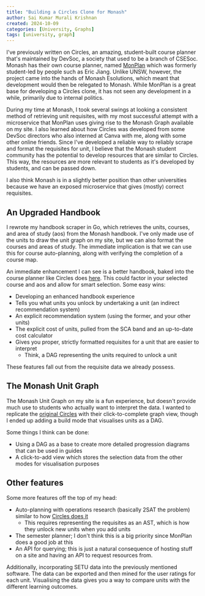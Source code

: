 ```yaml
---
title: "Building a Circles Clone for Monash"
author: Sai Kumar Murali Krishnan
created: 2024-10-09 
categories: [University, Graphs]
tags: [university, graph]
---
```



I've previously written on Circles, an amazing, student-built course planner that's maintained by DevSoc, a society that used to be a branch of CSESoc. Monash has their own course planner, named [MonPlan](https://monplan.apps.monash.edu/) which was formerly student-led by people such as Eric Jiang. Unlike UNSW, however, the project came into the hands of Monash Esolutions, which meant that development would then be relegated to Monash. While MonPlan is a great base for developing a Circles clone, it has not seen any development in a while, primarily due to internal politics.

During my time at Monash, I took several swings at looking a consistent method of retrieving unit requisites, with my most successful attempt with a microservice that MonPlan uses giving rise to the Monash Graph available on my site. I also learned about how Circles was developed from some DevSoc directors who also interned at Canva with me, along with some other online friends. Since I've developed a reliable way to reliably scrape and format the requisites for unit, I believe that the Monash student community has the potential to develop resources that are similar to Circles. This way, the resources are more relevant to students as it's developed by students, and can be passed down.

I also think Monash is in a slightly better position than other universities because we have an exposed microservice that gives (mostly) correct requisites.

## An Upgraded Handbook

I rewrote my handbook scraper in Go, which retrieves the units, courses, and area of study (aos) from the Monash handbook. I've only made use of the units to draw the unit graph on my site, but we can also format the courses and areas of study. The immediate implication is that we can use this for course auto-planning, along with verifying the completion of a course map.

An immediate enhancement I can see is a better handbook, baked into the course planner like Circles does [here](https://circles.csesoc.app/course-selector). This could factor in your selected course and aos and allow for smart selection. Some easy wins:

- Developing an enhanced handbook experience 
- Tells you what units you unlock by undertaking a unit (an indirect recommendation system)
- An explicit recommendation system (using the former, and your other units)
- The explicit cost of units, pulled from the SCA band and an up-to-date cost calculator
- Gives you proper, strictly formatted requisites for a unit that are easier to interpret 
    - Think, a DAG representing the units required to unlock a unit

These features fall out from the requisite data we already possess.


## The Monash Unit Graph

The Monash Unit Graph on my site is a fun experience, but doesn't provide much use to students who actually want to interpret the data. I wanted to replicate the [original Circles](https://circles360.github.io/#/3778/COMPA1/FINSA2) with their click-to-complete graph view, though I ended up adding a build mode that visualises units as a DAG. 

Some things I think can be done:

- Using a DAG as a base to create more detailed progression diagrams that can be used in guides
- A click-to-add view which stores the selection data from the other modes for visualisation purposes


## Other features

Some more features off the top of my head:

- Auto-planning with operations research (basically 2SAT the problem) similar to how [Circles does it](https://devsoc.atlassian.net/wiki/spaces/C/pages/754356/Auto-Planning)
    - This requires representing the requisites as an AST, which is how they unlock new units when you add units
- The semester planner; I don't think this is a big priority since MonPlan does a good job at this
- An API for querying; this is just a natural consequence of hosting stuff on a site and having an API to request resources from. 

Additionally, incorporating SETU data into the previously mentioned software. The data can be exported and then mined for the user ratings for each unit. Visualising the data gives you a way to compare units with the different learning outcomes.